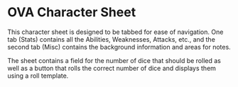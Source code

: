 OVA Character Sheet
==========================

This character sheet is designed to be tabbed for ease of navigation. One tab (Stats) contains all the Abilities, Weaknesses, Attacks, etc., and the second tab (Misc) contains the background information and areas for notes.

The sheet contains a field for the number of dice that should be rolled as well as a button that rolls the correct number of dice and displays them using a roll template.
